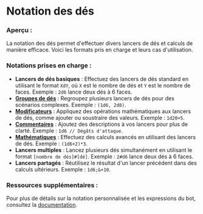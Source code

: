 # Notation des dés

### Aperçu :
La notation des dés permet d'effectuer divers lancers de dés et calculs de manière efficace. Voici les formats pris en charge et leurs cas d'utilisation.

### Notations prises en charge :
- **Lancers de dés basiques** : Effectuez des lancers de dés standard en utilisant le format `XdY`, où `X` est le nombre de dés et `Y` est le nombre de faces. Exemple : `2d6` lance deux dés à 6 faces.
- **[Groupes de dés](<https://dice-roller.github.io/documentation/guide/notation/group-rolls.html>)** : Regroupez plusieurs lancers de dés pour des scénarios complexes. Exemple : `(1d6, 2d8)`.
- **[Modificateurs](<https://dice-roller.github.io/documentation/guide/notation/modifiers.html>)** : Appliquez des opérations mathématiques aux lancers de dés, comme ajouter ou soustraire des valeurs. Exemple : `1d20+5`.
- **[Commentaires](<https://dice-roller.github.io/documentation/guide/notation/roll-descriptions.html>)** : Ajoutez des descriptions à vos lancers pour plus de clarté. Exemple : `1d6 // Dégâts d'attaque`.
- **[Mathématiques](<https://dice-roller.github.io/documentation/guide/notation/maths.html>)** : Effectuez des calculs avancés en utilisant des lancers de dés. Exemple : `(1d6+2)*3`.
- **Lancers multiples** : Lancez plusieurs dés simultanément en utilisant le format `[nombre de dés]#[dé]`. Exemple : `2#d6` lance deux dés à 6 faces.
- **Lancers partagés** : Réutilisez le résultat d'un lancer précédent dans des calculs ultérieurs. Exemple : `1d6;&+10`.

### Ressources supplémentaires :
Pour plus de détails sur la notation personnalisée et les expressions du bot, consultez la [documentation](<https://dicelette.github.io/docs/introduction/format>).